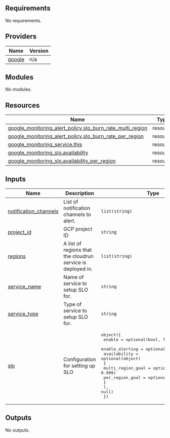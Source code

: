 <!-- BEGIN_TF_DOCS -->
## Requirements

No requirements.

## Providers

| Name | Version |
|------|---------|
| <a name="provider_google"></a> [google](#provider\_google) | n/a |

## Modules

No modules.

## Resources

| Name | Type |
|------|------|
| [google_monitoring_alert_policy.slo_burn_rate_multi_region](https://registry.terraform.io/providers/hashicorp/google/latest/docs/resources/monitoring_alert_policy) | resource |
| [google_monitoring_alert_policy.slo_burn_rate_per_region](https://registry.terraform.io/providers/hashicorp/google/latest/docs/resources/monitoring_alert_policy) | resource |
| [google_monitoring_service.this](https://registry.terraform.io/providers/hashicorp/google/latest/docs/resources/monitoring_service) | resource |
| [google_monitoring_slo.availability](https://registry.terraform.io/providers/hashicorp/google/latest/docs/resources/monitoring_slo) | resource |
| [google_monitoring_slo.availability_per_region](https://registry.terraform.io/providers/hashicorp/google/latest/docs/resources/monitoring_slo) | resource |

## Inputs

| Name | Description | Type | Default | Required |
|------|-------------|------|---------|:--------:|
| <a name="input_notification_channels"></a> [notification\_channels](#input\_notification\_channels) | List of notification channels to alert. | `list(string)` | n/a | yes |
| <a name="input_project_id"></a> [project\_id](#input\_project\_id) | GCP project ID | `string` | n/a | yes |
| <a name="input_regions"></a> [regions](#input\_regions) | A list of regions that the cloudrun service is deployed in. | `list(string)` | n/a | yes |
| <a name="input_service_name"></a> [service\_name](#input\_service\_name) | Name of service to setup SLO for. | `string` | n/a | yes |
| <a name="input_service_type"></a> [service\_type](#input\_service\_type) | Type of service to setup SLO for. | `string` | `"CLOUD_RUN"` | no |
| <a name="input_slo"></a> [slo](#input\_slo) | Configuration for setting up SLO | <pre>object({<br/>    enable          = optional(bool, false)<br/>    enable_alerting = optional(bool, false)<br/>    availability = optional(object(<br/>      {<br/>        multi_region_goal = optional(number, 0.999)<br/>        per_region_goal   = optional(number, 0.999)<br/>      }<br/>    ), null)<br/>  })</pre> | `null` | no |

## Outputs

No outputs.
<!-- END_TF_DOCS -->

